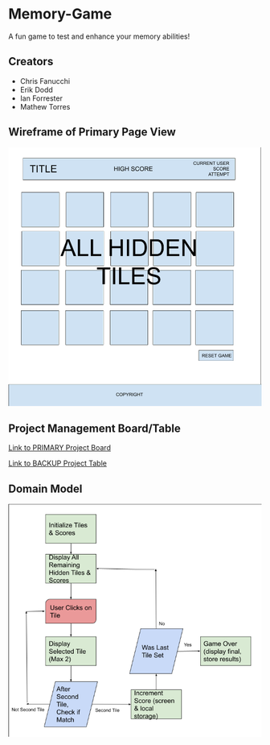 # Memory-Game

A fun game to test and enhance your memory abilities!

## Creators

- Chris Fanucchi
- Erik Dodd
- Ian Forrester
- Mathew Torres

## Wireframe of Primary Page View

![Wireframe of Project](./wireframe.png)

## Project Management Board/Table

[Link to PRIMARY Project Board](https://github.com/users/IanMcshoe/projects/1/views/1)

[Link to BACKUP Project Table](https://docs.google.com/spreadsheets/d/1iCZDJ3SWVpDaKgDPfFpCwEtnyYrDH7MuC4ClaAHIxhI/edit?usp=sharing)

## Domain Model

![Domain Model](./domain-model.png)
